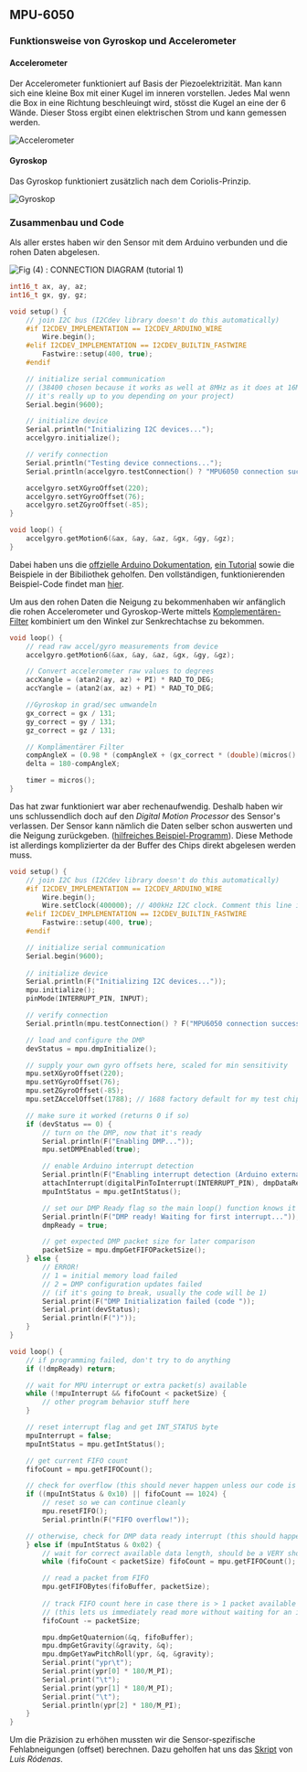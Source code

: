 ## MPU-6050

### Funktionsweise von Gyroskop und Accelerometer

#### Accelerometer
Der Accelerometer funktioniert auf Basis der Piezoelektrizität. Man kann sich eine kleine Box mit einer Kugel im inneren vorstellen. Jedes Mal wenn die Box in eine Richtung beschleuingt wird, stösst die Kugel an eine der 6 Wände. Dieser Stoss ergibt einen elektrischen Strom und kann gemessen werden.

![Accelerometer](http://www.starlino.com/wp-content/uploads/data/imu_guide/04.png)

#### Gyroskop
Das Gyroskop funktioniert zusätzlich nach dem Coriolis-Prinzip.

![Gyroskop](https://301o583r8shhildde3s0vcnh-wpengine.netdna-ssl.com/wp-content/uploads/2014/10/gyro-1024x576-300x169.jpg)
### Zusammenbau und Code

Als aller erstes haben wir den Sensor mit dem Arduino verbunden und die rohen Daten abgelesen. 

![Fig (4) : CONNECTION DIAGRAM (tutorial 1)](https://hackster.imgix.net/uploads/image/file/125190/conn.png?auto=compress%2Cformat&w=680&h=510&fit=max) 

```c
int16_t ax, ay, az;
int16_t gx, gy, gz;

void setup() {
    // join I2C bus (I2Cdev library doesn't do this automatically)
    #if I2CDEV_IMPLEMENTATION == I2CDEV_ARDUINO_WIRE
        Wire.begin();
    #elif I2CDEV_IMPLEMENTATION == I2CDEV_BUILTIN_FASTWIRE
        Fastwire::setup(400, true);
    #endif

    // initialize serial communication
    // (38400 chosen because it works as well at 8MHz as it does at 16MHz, but
    // it's really up to you depending on your project)
    Serial.begin(9600);

    // initialize device
    Serial.println("Initializing I2C devices...");
    accelgyro.initialize();

    // verify connection
    Serial.println("Testing device connections...");
    Serial.println(accelgyro.testConnection() ? "MPU6050 connection successful" : "MPU6050 	   connection failed");

    accelgyro.setXGyroOffset(220);
    accelgyro.setYGyroOffset(76);
    accelgyro.setZGyroOffset(-85);
}

void loop() {
	accelgyro.getMotion6(&ax, &ay, &az, &gx, &gy, &gz);
}
```



Dabei haben uns die [offzielle Arduino Dokumentation](https://playground.arduino.cc/Main/MPU-6050), [ein Tutorial](https://create.arduino.cc/projecthub/Aritro/getting-started-with-imu-6-dof-motion-sensor-96e066) sowie die Beispiele in der Bibiliothek geholfen. Den vollständigen, funktionierenden Beispiel-Code findet man [hier](https://raw.githubusercontent.com/jrowberg/i2cdevlib/master/Arduino/MPU6050/examples/MPU6050_raw/MPU6050_raw.ino).

Um aus den rohen Daten die Neigung zu bekommenhaben wir anfänglich die rohen Accelerometer und Gyroskop-Werte mittels [Komplementären-Filter](https://bayesianadventures.wordpress.com/2013/10/20/gyroscopes-accelerometers-and-the-complementary-filter/) kombiniert um den Winkel zur Senkrechtachse zu bekommen. 

```c
void loop() {
    // read raw accel/gyro measurements from device
    accelgyro.getMotion6(&ax, &ay, &az, &gx, &gy, &gz);

    // Convert accelerometer raw values to degrees
    accXangle = (atan2(ay, az) + PI) * RAD_TO_DEG;
    accYangle = (atan2(ax, az) + PI) * RAD_TO_DEG;

    //Gyroskop in grad/sec umwandeln
    gx_correct = gx / 131;
    gy_correct = gy / 131;
    gz_correct = gz / 131;

    // Komplämentärer Filter
    compAngleX = (0.98 * (compAngleX + (gx_correct * (double)(micros() - timer) / 1000000))) + (0.02 * accXangle);
    delta = 180-compAngleX;

    timer = micros();
}
```

Das hat zwar funktioniert war aber rechenaufwendig. Deshalb haben wir uns schlussendlich doch auf den *Digital Motion Processor* des Sensor's verlassen. Der Sensor kann nämlich die Daten selber schon auswerten und die Neigung zurückgeben. ([hilfreiches Beispiel-Programm](https://github.com/jrowberg/i2cdevlib/blob/master/Arduino/MPU6050/examples/MPU6050_DMP6/MPU6050_DMP6.ino)).
Diese Methode ist allerdings komplizierter da der Buffer des Chips direkt abgelesen werden muss.

```c
void setup() {
    // join I2C bus (I2Cdev library doesn't do this automatically)
    #if I2CDEV_IMPLEMENTATION == I2CDEV_ARDUINO_WIRE
        Wire.begin();
        Wire.setClock(400000); // 400kHz I2C clock. Comment this line if having 			compilation difficulties
    #elif I2CDEV_IMPLEMENTATION == I2CDEV_BUILTIN_FASTWIRE
        Fastwire::setup(400, true);
    #endif

    // initialize serial communication
    Serial.begin(9600);
  
    // initialize device
    Serial.println(F("Initializing I2C devices..."));
    mpu.initialize();
    pinMode(INTERRUPT_PIN, INPUT);

    // verify connection
    Serial.println(mpu.testConnection() ? F("MPU6050 connection successful") : F("MPU6050 	  connection failed"));

    // load and configure the DMP
    devStatus = mpu.dmpInitialize();

    // supply your own gyro offsets here, scaled for min sensitivity
    mpu.setXGyroOffset(220);
    mpu.setYGyroOffset(76);
    mpu.setZGyroOffset(-85);
    mpu.setZAccelOffset(1788); // 1688 factory default for my test chip

    // make sure it worked (returns 0 if so)
    if (devStatus == 0) {
        // turn on the DMP, now that it's ready
        Serial.println(F("Enabling DMP..."));
        mpu.setDMPEnabled(true);

        // enable Arduino interrupt detection
        Serial.println(F("Enabling interrupt detection (Arduino external interrupt 				0)..."));
        attachInterrupt(digitalPinToInterrupt(INTERRUPT_PIN), dmpDataReady, RISING);
        mpuIntStatus = mpu.getIntStatus();

        // set our DMP Ready flag so the main loop() function knows it's okay to use it
        Serial.println(F("DMP ready! Waiting for first interrupt..."));
        dmpReady = true;

        // get expected DMP packet size for later comparison
        packetSize = mpu.dmpGetFIFOPacketSize();
    } else {
        // ERROR!
        // 1 = initial memory load failed
        // 2 = DMP configuration updates failed
        // (if it's going to break, usually the code will be 1)
        Serial.print(F("DMP Initialization failed (code "));
        Serial.print(devStatus);
        Serial.println(F(")"));
    }
}

void loop() {
    // if programming failed, don't try to do anything
    if (!dmpReady) return;

    // wait for MPU interrupt or extra packet(s) available
    while (!mpuInterrupt && fifoCount < packetSize) {
        // other program behavior stuff here
    }

    // reset interrupt flag and get INT_STATUS byte
    mpuInterrupt = false;
    mpuIntStatus = mpu.getIntStatus();

    // get current FIFO count
    fifoCount = mpu.getFIFOCount();

    // check for overflow (this should never happen unless our code is too inefficient)
    if ((mpuIntStatus & 0x10) || fifoCount == 1024) {
        // reset so we can continue cleanly
        mpu.resetFIFO();
        Serial.println(F("FIFO overflow!"));

    // otherwise, check for DMP data ready interrupt (this should happen frequently)
    } else if (mpuIntStatus & 0x02) {
        // wait for correct available data length, should be a VERY short wait
        while (fifoCount < packetSize) fifoCount = mpu.getFIFOCount();

        // read a packet from FIFO
        mpu.getFIFOBytes(fifoBuffer, packetSize);
        
        // track FIFO count here in case there is > 1 packet available
        // (this lets us immediately read more without waiting for an interrupt)
        fifoCount -= packetSize;

        mpu.dmpGetQuaternion(&q, fifoBuffer);
        mpu.dmpGetGravity(&gravity, &q);
        mpu.dmpGetYawPitchRoll(ypr, &q, &gravity);
        Serial.print("ypr\t");
        Serial.print(ypr[0] * 180/M_PI);
        Serial.print("\t");
        Serial.print(ypr[1] * 180/M_PI);
        Serial.print("\t");
        Serial.println(ypr[2] * 180/M_PI);
    }
}
```



Um die Präzision zu erhöhen mussten wir die Sensor-spezifische Fehlabneigungen (offset) berechnen. Dazu geholfen hat uns das [Skript](http://wired.chillibasket.com/2015/01/calibrating-mpu6050/) von *Luis Ródenas*.
